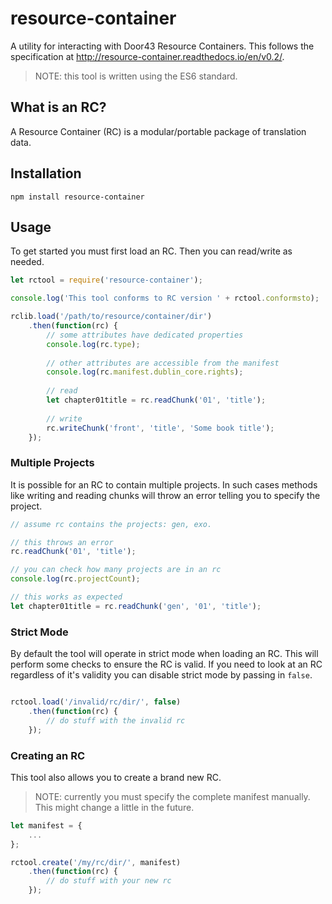 # resource-container
A utility for interacting with Door43 Resource Containers. This follows the specification at http://resource-container.readthedocs.io/en/v0.2/.

> NOTE: this tool is written using the ES6 standard.

## What is an RC?
A Resource Container (RC) is a modular/portable package of translation data.

## Installation
```
npm install resource-container
```

## Usage
To get started you must first load an RC. Then you can read/write as needed.

```js
let rctool = require('resource-container');

console.log('This tool conforms to RC version ' + rctool.conformsto);

rclib.load('/path/to/resource/container/dir')
    .then(function(rc) {
        // some attributes have dedicated properties
        console.log(rc.type);
        
        // other attributes are accessible from the manifest
        console.log(rc.manifest.dublin_core.rights);
        
        // read
        let chapter01title = rc.readChunk('01', 'title');
        
        // write
        rc.writeChunk('front', 'title', 'Some book title');
    });
```

### Multiple Projects

It is possible for an RC to contain multiple projects.
In such cases methods like writing and reading chunks will
throw an error telling you to specify the project.

```js
// assume rc contains the projects: gen, exo.

// this throws an error
rc.readChunk('01', 'title');

// you can check how many projects are in an rc
console.log(rc.projectCount);

// this works as expected
let chapter01title = rc.readChunk('gen', '01', 'title');

```

### Strict Mode

By default the tool will operate in strict mode when loading an RC. 
This will perform some checks to ensure the RC is valid.
If you need to look at an RC regardless of it's validity
you can disable strict mode by passing in `false`.

```js

rctool.load('/invalid/rc/dir/', false)
    .then(function(rc) {
        // do stuff with the invalid rc
    });

```

### Creating an RC

This tool also allows you to create a brand new RC.

> NOTE: currently you must specify the complete manifest manually.
> This might change a little in the future.

```js
let manifest = {
    ...
};

rctool.create('/my/rc/dir/', manifest)
    .then(function(rc) {
        // do stuff with your new rc
    });
```
